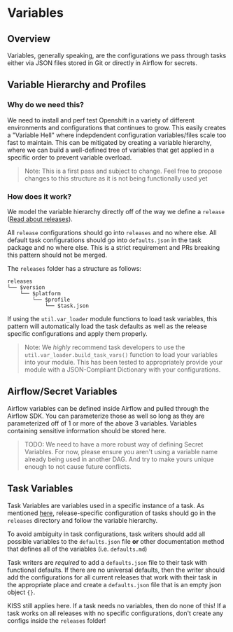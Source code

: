 # Variables 

## Overview

Variables, generally speaking, are the configurations we pass through tasks either via JSON files stored in Git or directly in Airflow for secrets.

## Variable Hierarchy and Profiles

### Why do we need this?
We need to install and perf test Openshift in a variety of different environments and configurations that continues to grow. This easily creates a
"Variable Hell" where indepdendent configuration variables/files scale too fast to maintain. This can be mitigated by creating a variable hierarchy, where we can build a well-defined tree of variables that get applied in a specific order to prevent variable overload. 


> Note: This is a first pass and subject to change. Feel free to propose changes to this structure as it is not being functionally used yet


### How does it work? 
We model the variable hierarchy directly off of the way we define a `release` ([Read about releases](./manifest_and_releases.md)).

All `release` configurations should go into `releases` and no where else. All default task configurations should go into `defaults.json` in the task package and no where else. This is a strict requirement and PRs breaking this pattern should not be merged. 

The `releases` folder has a structure as follows:

```
releases
└── $version
    └── $platform
        └── $profile
            └── $task.json
```

If using the `util.var_loader` module functions to load task variables, this pattern will automatically load the task defaults as well as the release specific configurations and apply them properly. 

> Note: We *highly* recommend task developers to use the `util.var_loader.build_task_vars()` function to load your variables into your module. This has been tested to appropriately provide your module with a JSON-Compliant Dictionary with your configurations. 

## Airflow/Secret Variables

Airflow variables can be defined inside Airflow and pulled through the Airflow SDK. You can parameterize those as well so long as they are parameterized off of 1 or more of the above 3 variables. Variables containing sensitive information should be stored here. 

> TODO: We need to have a more robust way of defining Secret Variables. For now, please ensure you aren't using a variable name already being used in another DAG. And try to make yours unique enough to not cause future conflicts. 

## Task Variables

Task Variables are variables used in a specific instance of a task. As mentioned [here](#how-does-it-work), release-specific configuration of tasks should go in the `releases` directory and follow the variable hierarchy. 

To avoid ambiguity in task configurations, task writers should add all possible variables to the `defaults.json` file **or** other documentation method that defines all of the variables (i.e. `defaults.md`)

Task writers are *required* to add a `defaults.json` file to their task with functional defaults. If there are no universal defaults, then the writer should add the configurations for all current releases that work with their task in the appropriate place and create a `defaults.json` file that is an empty json object `{}`. 

KISS still applies here. If a task needs no variables, then do none of this! If a task works on all releases with no specific configurations, don't create any configs inside the `releases` folder!
